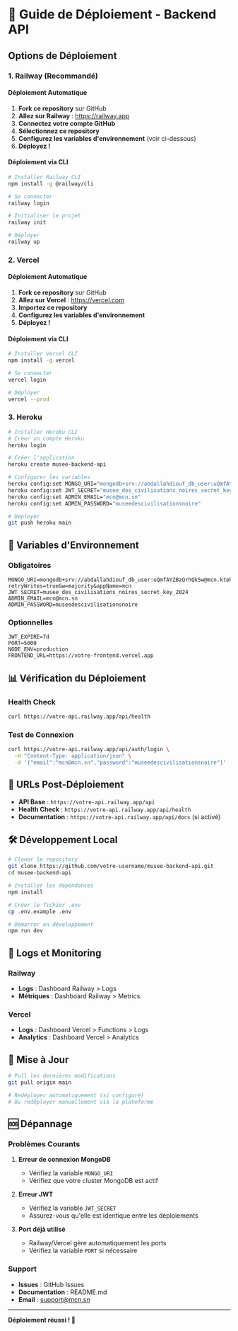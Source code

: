# 🚀 Guide de Déploiement - Backend API

## Options de Déploiement

### 1. Railway (Recommandé)

#### Déploiement Automatique
1. **Fork ce repository** sur GitHub
2. **Allez sur Railway** : https://railway.app
3. **Connectez votre compte GitHub**
4. **Sélectionnez ce repository**
5. **Configurez les variables d'environnement** (voir ci-dessous)
6. **Déployez !**

#### Déploiement via CLI
```bash
# Installer Railway CLI
npm install -g @railway/cli

# Se connecter
railway login

# Initialiser le projet
railway init

# Déployer
railway up
```

### 2. Vercel

#### Déploiement Automatique
1. **Fork ce repository** sur GitHub
2. **Allez sur Vercel** : https://vercel.com
3. **Importez ce repository**
4. **Configurez les variables d'environnement**
5. **Déployez !**

#### Déploiement via CLI
```bash
# Installer Vercel CLI
npm install -g vercel

# Se connecter
vercel login

# Déployer
vercel --prod
```

### 3. Heroku

```bash
# Installer Heroku CLI
# Créer un compte Heroku
heroku login

# Créer l'application
heroku create musee-backend-api

# Configurer les variables
heroku config:set MONGO_URI="mongodb+srv://abdallahdiouf_db_user:uQmfAYZBzQrhQk5w@mcn.ktehafd.mongodb.net/?retryWrites=true&w=majority&appName=mcn"
heroku config:set JWT_SECRET="musee_des_civilisations_noires_secret_key_2024"
heroku config:set ADMIN_EMAIL="mcn@mcn.sn"
heroku config:set ADMIN_PASSWORD="museedescivilisationsnoire"

# Déployer
git push heroku main
```

## 🔧 Variables d'Environnement

### Obligatoires
```env
MONGO_URI=mongodb+srv://abdallahdiouf_db_user:uQmfAYZBzQrhQk5w@mcn.ktehafd.mongodb.net/?retryWrites=true&w=majority&appName=mcn
JWT_SECRET=musee_des_civilisations_noires_secret_key_2024
ADMIN_EMAIL=mcn@mcn.sn
ADMIN_PASSWORD=museedescivilisationsnoire
```

### Optionnelles
```env
JWT_EXPIRE=7d
PORT=5000
NODE_ENV=production
FRONTEND_URL=https://votre-frontend.vercel.app
```

## 📊 Vérification du Déploiement

### Health Check
```bash
curl https://votre-api.railway.app/api/health
```

### Test de Connexion
```bash
curl https://votre-api.railway.app/api/auth/login \
  -H "Content-Type: application/json" \
  -d '{"email":"mcn@mcn.sn","password":"museedescivilisationsnoire"}'
```

## 🔗 URLs Post-Déploiement

- **API Base** : `https://votre-api.railway.app/api`
- **Health Check** : `https://votre-api.railway.app/api/health`
- **Documentation** : `https://votre-api.railway.app/api/docs` (si activé)

## 🛠️ Développement Local

```bash
# Cloner le repository
git clone https://github.com/votre-username/musee-backend-api.git
cd musee-backend-api

# Installer les dépendances
npm install

# Créer le fichier .env
cp .env.example .env

# Démarrer en développement
npm run dev
```

## 📝 Logs et Monitoring

### Railway
- **Logs** : Dashboard Railway > Logs
- **Métriques** : Dashboard Railway > Metrics

### Vercel
- **Logs** : Dashboard Vercel > Functions > Logs
- **Analytics** : Dashboard Vercel > Analytics

## 🔄 Mise à Jour

```bash
# Pull les dernières modifications
git pull origin main

# Redéployer automatiquement (si configuré)
# Ou redéployer manuellement via la plateforme
```

## 🆘 Dépannage

### Problèmes Courants

1. **Erreur de connexion MongoDB**
   - Vérifiez la variable `MONGO_URI`
   - Vérifiez que votre cluster MongoDB est actif

2. **Erreur JWT**
   - Vérifiez la variable `JWT_SECRET`
   - Assurez-vous qu'elle est identique entre les déploiements

3. **Port déjà utilisé**
   - Railway/Vercel gère automatiquement les ports
   - Vérifiez la variable `PORT` si nécessaire

### Support
- **Issues** : GitHub Issues
- **Documentation** : README.md
- **Email** : support@mcn.sn

---

**Déploiement réussi ! 🎉**
